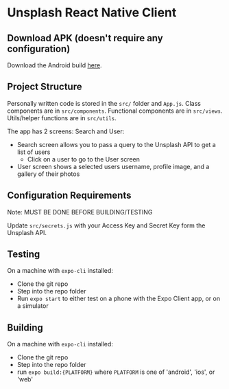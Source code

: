 # Unsplash React Native Client

## Download APK (doesn't require any configuration)

Download the Android build [here](https://expo.io/artifacts/ce058a9e-4433-4fc6-abae-c2c9ca5ca718).

## Project Structure

Personally written code is stored in the `src/` folder and `App.js`.
Class components are in `src/components`.
Functional components are in `src/views`.
Utils/helper functions are in `src/utils`.

The app has 2 screens: Search and User:
- Search screen allows you to pass a query to the Unsplash API to get a list of users
  - Click on a user to go to the User screen
- User screen shows a selected users username, profile image, and a gallery of their photos

## Configuration Requirements

Note: MUST BE DONE BEFORE BUILDING/TESTING

Update `src/secrets.js` with your Access Key and Secret Key form the Unsplash API.

## Testing

On a machine with `expo-cli` installed:
- Clone the git repo
- Step into the repo folder
- Run `expo start` to either test on a phone with the Expo Client app, or on a simulator

## Building

On a machine with `expo-cli` installed:
- Clone the git repo
- Step into the repo folder
- run `expo build:{PLATFORM}` where `PLATFORM` is one of 'android', 'ios', or 'web'
